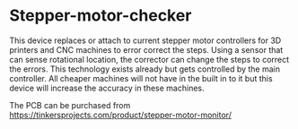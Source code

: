 # Stepper-motor-checker
This device replaces or attach to current stepper motor controllers for 3D printers and CNC machines to error correct the steps. Using a sensor that can sense rotational location, the corrector can change the steps to correct the errors. This technology exists already but gets controlled by the main controller. All cheaper machines will not have in the built in to it but this device will increase the accuracy in these machines.

The PCB can be purchased from https://tinkersprojects.com/product/stepper-motor-monitor/

